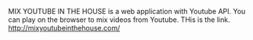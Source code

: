MIX YOUTUBE IN THE HOUSE is a web application with Youtube API.
You can play on the browser to mix videos from Youtube.
THis is the link.
<a href="http://mixyoutubeinthehouse.com/" target="_blank">http://mixyoutubeinthehouse.com/</a>


